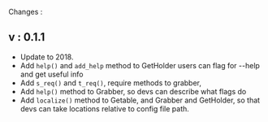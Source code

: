 Changes :

## v : 0.1.1

* Update to 2018.
* Add ```help()``` and ```add_help``` method to GetHolder users can flag for --help and get useful info
* Add ```s_req()``` and ```t_req()```, require methods to grabber,
* Add ```help()``` method to Grabber, so devs can describe what flags do
* Add ```localize()``` method to Getable, and Grabber and GetHolder, so that devs can take locations relative to config file path.


